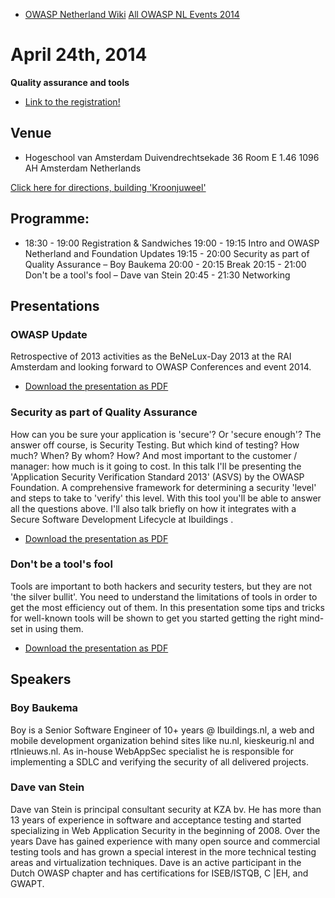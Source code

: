   - [OWASP Netherland Wiki](Netherlands "wikilink")
    [All OWASP NL Events
    2014](Netherlands_Previous_Events_2014 "wikilink")

# April 24th, 2014

**Quality assurance and tools**

  -
    [Link to the
    registration\!](http://www.eventbrite.nl/e/owasp-netherlands-chapter-meeting-april-24th-2014-amsterdam-tickets-10967561271)

## Venue

  - Hogeschool van Amsterdam
    Duivendrechtsekade 36
    Room E 1.46
    1096 AH Amsterdam
    Netherlands

[Click here for directions, building
'Kroonjuweel'](http://www.hva.nl/over-de-hva/locaties/)

## Programme:

  -
    18:30 - 19:00 Registration & Sandwiches
    19:00 - 19:15 Intro and OWASP Netherland and Foundation Updates
    19:15 - 20:00 Security as part of Quality Assurance – Boy Baukema
    20:00 - 20:15 Break
    20:15 - 21:00 Don't be a tool's fool – Dave van Stein
    20:45 - 21:30 Networking

## Presentations

### OWASP Update

Retrospective of 2013 activities as the BeNeLux-Day 2013 at the RAI
Amsterdam and looking forward to OWASP Conferences and event 2014.

  - [Download the presentation as
    PDF](Media:OWASP-NL_Chapter_Meeting_2014-04_-24_OWASP_Update.pdf "wikilink")

### Security as part of Quality Assurance

How can you be sure your application is 'secure'? Or 'secure enough'?
The answer off course, is Security Testing. But which kind of testing?
How much? When? By whom? How? And most important to the customer /
manager: how much is it going to cost. In this talk I'll be presenting
the 'Application Security Verification Standard 2013' (ASVS) by the
OWASP Foundation. A comprehensive framework for determining a security
'level' and steps to take to 'verify' this level. With this tool you'll
be able to answer all the questions above. I'll also talk briefly on how
it integrates with a Secure Software Development Lifecycle at Ibuildings
.

  - [Download the presentation as
    PDF](Media:OWASP-NL_Chapter_Meeting_2014-04_-24_Security_as_part_of_QA.pdf "wikilink")

### Don't be a tool's fool

Tools are important to both hackers and security testers, but they are
not 'the silver bullit'. You need to understand the limitations of tools
in order to get the most efficiency out of them. In this presentation
some tips and tricks for well-known tools will be shown to get you
started getting the right mind-set in using them.

  - [Download the presentation as
    PDF](Media:OWASP-NL_Chapter_Meeting_2014-04_-24_dont_be_a_tools_fool.pdf "wikilink")

## Speakers

### Boy Baukema

Boy is a Senior Software Engineer of 10+ years @ Ibuildings.nl, a web
and mobile development organization behind sites like nu.nl,
kieskeurig.nl and rtlnieuws.nl. As in-house WebAppSec specialist he is
responsible for implementing a SDLC and verifying the security of all
delivered projects.

### Dave van Stein

Dave van Stein is principal consultant security at KZA bv. He has more
than 13 years of experience in software and acceptance testing and
started specializing in Web Application Security in the beginning of
2008. Over the years Dave has gained experience with many open source
and commercial testing tools and has grown a special interest in the
more technical testing areas and virtualization techniques. Dave is an
active participant in the Dutch OWASP chapter and has certifications for
ISEB/ISTQB, C |EH, and GWAPT.